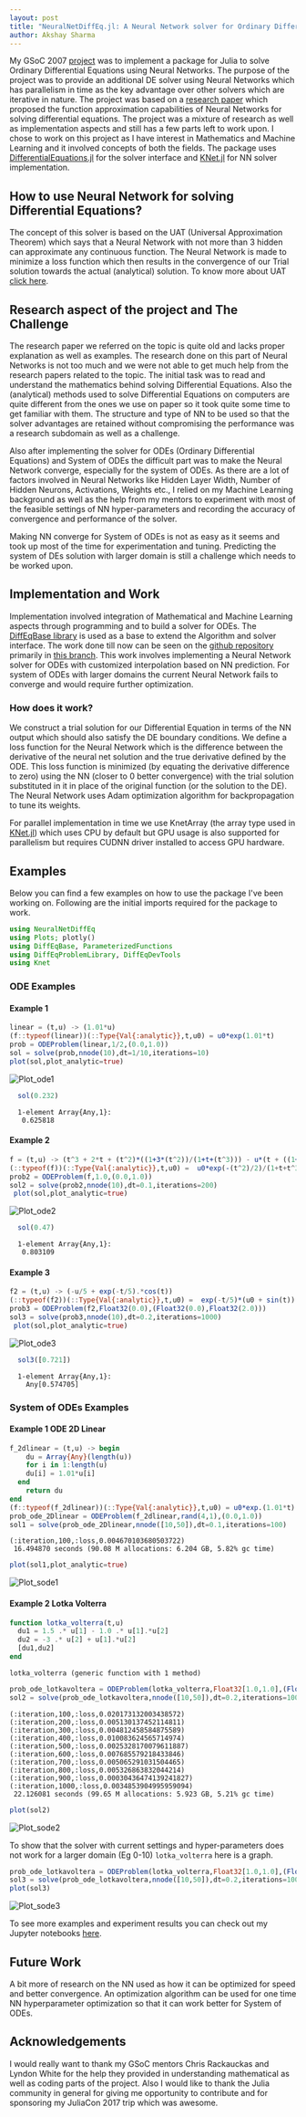```yaml
---
layout: post
title: "NeuralNetDiffEq.jl: A Neural Network solver for Ordinary Differential Equations."
author: Akshay Sharma
---
```


My GSoC 2007 [project](https://summerofcode.withgoogle.com/projects/#5850956641075200) was to implement a package for Julia to solve Ordinary Differential Equations using Neural Networks.
The purpose of the project was to provide an additional DE solver using Neural Networks which has parallelism in time as the key advantage over other solvers which are iterative in nature. The project was based on a [research paper](https://arxiv.org/pdf/physics/9705023.pdf) which proposed the function approximation capabilities of Neural Networks for solving differential equations. The project was a mixture of research as well as implementation aspects and still has a few parts left to work upon.
I chose to work on this project as I have interest in Mathematics and Machine Learning and it involved concepts of both the fields. The package uses [DifferentialEquations.jl](https://github.com/JuliaDiffEq/DifferentialEquations.jl) for the solver interface and [KNet.jl](https://github.com/denizyuret/Knet.jl) for NN solver implementation.

## How to use Neural Network for solving Differential Equations?
The concept of this solver is based on the UAT (Universal Approximation Theorem) which says that a Neural Network with not more than 3 hidden can approximate any continuous function. The Neural Network is made to minimize a loss function which then results in the convergence of our Trial solution towards the actual (analytical) solution. To know more about UAT [click here](http://neuralnetworksanddeeplearning.com/chap4.html).

## Research aspect of the project and The Challenge
The research paper we referred on the topic is quite old and lacks proper explanation as well as examples. The research done on this part of Neural Networks is not too much and we were not able to get much help from the research papers related to the topic.
The initial task was to read and understand the mathematics behind solving Differential Equations. Also the (analytical) methods used to solve Differential Equations on computers are quite different from the ones we use on paper so it took quite some time to get familiar with them. The structure and type of NN to be used so that the solver advantages are retained without compromising the performance was a research subdomain as well as a challenge.


Also after implementing the solver for ODEs (Ordinary Differential Equations) and System of ODEs the difficult part was to make the Neural Network converge, especially for the system of ODEs.
As there are a lot of factors involved in Neural Networks like Hidden Layer Width, Number of Hidden Neurons, Activations, Weights etc., I relied on my Machine Learning background as well as the help from my mentors to experiment with most of the feasible settings of NN hyper-parameters and recording the accuracy of convergence and performance of the solver.


Making NN converge for System of ODEs is not as easy as it seems and took up most of the time for experimentation and tuning. Predicting the system of DEs solution with larger domain is still a challenge which needs to be worked upon.

## Implementation and Work
Implementation involved integration of Mathematical and Machine Learning aspects through programming and to build a solver for ODEs. The [DiffEqBase library](https://github.com/JuliaDiffEq/DiffEqBase.jl) is used as a base to extend the Algorithm and solver interface. The work done till now can be seen on the [github repository](https://github.com/JuliaDiffEq/NeuralNetDiffEq.jl) primarily in [this branch](https://github.com/JuliaDiffEq/NeuralNetDiffEq.jl/tree/SingleNN_Approach).
This work involves implementing a Neural Network solver for ODEs with customized interpolation based on NN prediction. For system of ODEs with larger domains the current Neural Network fails to converge and would require further optimization.

### How does it work?
We construct a trial solution for our Differential Equation in terms of the NN output which should also satisfy the DE boundary conditions.
We define a loss function for the Neural Network which is the difference between the derivative of the neural net solution and the true derivative defined by the ODE.
This loss function is minimized (by equating the derivative difference to zero) using the NN (closer to 0 better convergence) with the trial solution substituted in it in place of the original function (or the solution to the DE). The Neural Network uses Adam optimization algorithm for backpropagation to tune its weights.


For parallel implementation in time we use KnetArray (the array type used in [KNet.jl](https://github.com/denizyuret/Knet.jl)) which uses CPU by default but GPU usage is also supported for parallelism but requires CUDNN driver installed to access GPU hardware.

## Examples
Below you can find a few examples on how to use the package I've been working on.
Following are the initial imports required for the package to work.
```julia
using NeuralNetDiffEq
using Plots; plotly()
using DiffEqBase, ParameterizedFunctions
using DiffEqProblemLibrary, DiffEqDevTools
using Knet
```
### ODE Examples
#### Example 1


  ```julia
  linear = (t,u) -> (1.01*u)
  (f::typeof(linear))(::Type{Val{:analytic}},t,u0) = u0*exp(1.01*t)
  prob = ODEProblem(linear,1/2,(0.0,1.0))
  sol = solve(prob,nnode(10),dt=1/10,iterations=10)
  plot(sol,plot_analytic=true)
```
![Plot_ode1](/images/blog/2017-09-04-gsoc-NeuralNetDiffEq/plot_ode1.png "Plot 1")
```julia
  sol(0.232)
  ```




      1-element Array{Any,1}:
       0.625818
#### Example 2

```julia
f = (t,u) -> (t^3 + 2*t + (t^2)*((1+3*(t^2))/(1+t+(t^3))) - u*(t + ((1+3*(t^2))/(1+t+t^3))))
(::typeof(f))(::Type{Val{:analytic}},t,u0) =  u0*exp(-(t^2)/2)/(1+t+t^3) + t^2
prob2 = ODEProblem(f,1.0,(0.0,1.0))
sol2 = solve(prob2,nnode(10),dt=0.1,iterations=200)
 plot(sol,plot_analytic=true)
```
![Plot_ode2](/images/blog/2017-09-04-gsoc-NeuralNetDiffEq/plot_ode2.png "Plot 2")
```julia
  sol(0.47)
  ```




      1-element Array{Any,1}:
       0.803109

#### Example 3
```julia
f2 = (t,u) -> (-u/5 + exp(-t/5).*cos(t))
(::typeof(f2))(::Type{Val{:analytic}},t,u0) =  exp(-t/5)*(u0 + sin(t))
prob3 = ODEProblem(f2,Float32(0.0),(Float32(0.0),Float32(2.0)))
sol3 = solve(prob3,nnode(10),dt=0.2,iterations=1000)
 plot(sol,plot_analytic=true)
```
![Plot_ode3](/images/blog/2017-09-04-gsoc-NeuralNetDiffEq/plot_ode3.png "Plot 3")
```julia
  sol3([0.721])
  ```




      1-element Array{Any,1}:
        Any[0.574705]


### System of ODEs Examples
#### Example 1  ODE 2D Linear


```julia
f_2dlinear = (t,u) -> begin
    du = Array{Any}(length(u))
    for i in 1:length(u)
    du[i] = 1.01*u[i]
  end
    return du
end
(f::typeof(f_2dlinear))(::Type{Val{:analytic}},t,u0) = u0*exp.(1.01*t)
prob_ode_2Dlinear = ODEProblem(f_2dlinear,rand(4,1),(0.0,1.0))
sol1 = solve(prob_ode_2Dlinear,nnode([10,50]),dt=0.1,iterations=100)
```

    (:iteration,100,:loss,0.004670103680503722)
     16.494870 seconds (90.08 M allocations: 6.204 GB, 5.82% gc time)



```julia
plot(sol1,plot_analytic=true)
```
![Plot_sode1](/images/blog/2017-09-04-gsoc-NeuralNetDiffEq/plot_ode1.png "Plot 1")
#### Example 2 Lotka Volterra


```julia
function lotka_volterra(t,u)
  du1 = 1.5 .* u[1] - 1.0 .* u[1].*u[2]
  du2 = -3 .* u[2] + u[1].*u[2]
  [du1,du2]
end
```




    lotka_volterra (generic function with 1 method)




```julia
prob_ode_lotkavoltera = ODEProblem(lotka_volterra,Float32[1.0,1.0],(Float32(0.0),Float32(1.0)))
sol2 = solve(prob_ode_lotkavoltera,nnode([10,50]),dt=0.2,iterations=1000)
```

    (:iteration,100,:loss,0.020173132003438572)
    (:iteration,200,:loss,0.005130137452114811)
    (:iteration,300,:loss,0.004812458584875589)
    (:iteration,400,:loss,0.010083624565714974)
    (:iteration,500,:loss,0.0025328170079611887)
    (:iteration,600,:loss,0.007685579218433846)
    (:iteration,700,:loss,0.005065291031504465)
    (:iteration,800,:loss,0.005326863832044214)
    (:iteration,900,:loss,0.00030436474139241827)
    (:iteration,1000,:loss,0.0034853904995959094)
     22.126081 seconds (99.65 M allocations: 5.923 GB, 5.21% gc time)


```julia
plot(sol2)
```
![Plot_sode2](/images/blog/2017-09-04-gsoc-NeuralNetDiffEq/plot_sode2.png "Plot 2")

To show that the solver with current settings and hyper-parameters does not work for a larger domain (Eg 0-10) `lotka_volterra` here is a graph.

```julia
prob_ode_lotkavoltera = ODEProblem(lotka_volterra,Float32[1.0,1.0],(Float32(0.0),Float32(5.0)))
sol3 = solve(prob_ode_lotkavoltera,nnode([10,50]),dt=0.2,iterations=1000)
plot(sol3)
```
![Plot_sode3](/images/blog/2017-09-04-gsoc-NeuralNetDiffEq/plot_sode3.png "Plot 3")

To see more examples and experiment results you can check out my Jupyter notebooks [here](http://nbviewer.jupyter.org/gist/akaysh/43c9db281b0bd3224114084c44263c13).

## Future Work
A bit more of research on the NN used as how it can be optimized for speed and better convergence. An optimization algorithm can be used for one time NN hyperparameter optimization so that it can work better for System of ODEs.
## Acknowledgements

I would really want to thank my GSoC mentors Chris Rackauckas and Lyndon White for the help they provided in understanding mathematical as well as coding parts of the project. Also I would like to thank the Julia community in general for giving me opportunity to contribute and for sponsoring my JuliaCon 2017 trip which was awesome.
